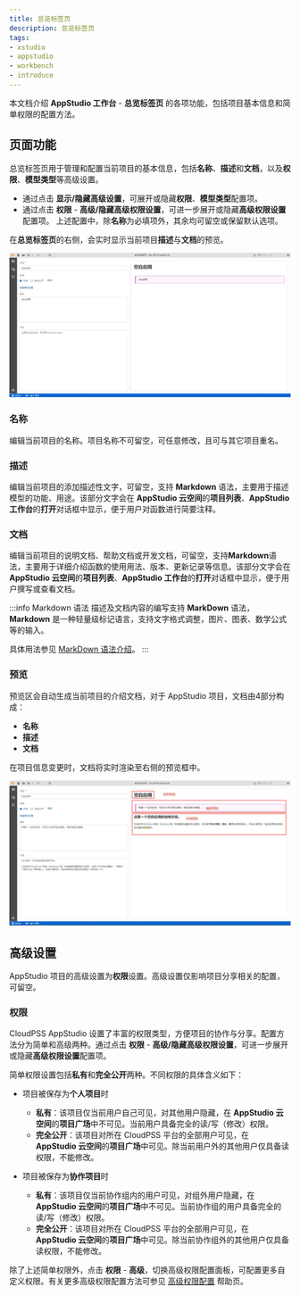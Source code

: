 ```yaml
---
title: 总览标签页
description: 总览标签页
tags:
- xstudio
- appstudio
- workbench
- introduce
---
```


本文档介绍 **AppStudio 工作台** - **总览标签页** 的各项功能，包括项目基本信息和简单权限的配置方法。

## 页面功能

总览标签页用于管理和配置当前项目的基本信息，包括**名称**、**描述**和**文档**，以及**权限**、**模型类型**等高级设置。
+ 通过点击 **显示/隐藏高级设置**，可展开或隐藏**权限**、**模型类型**配置项。
+ 通过点击 **权限** - **高级/隐藏高级权限设置**，可进一步展开或隐藏**高级权限设置**配置项。
上述配置中，除**名称**为必填项外，其余均可留空或保留默认选项。

在**总览标签页**的右侧，会实时显示当前项目**描述**与**文档**的预览。

![总览标签页](./1-1.png)

### 名称

编辑当前项目的名称。项目名称不可留空，可任意修改，且可与其它项目重名。

### 描述

编辑当前项目的添加描述性文字，可留空，支持 **Markdown** 语法，主要用于描述模型的功能、用途。该部分文字会在 **AppStudio 云空间**的**项目列表**、**AppStudio 工作台**的**打开**对话框中显示，便于用户对函数进行简要注释。

### 文档

编辑当前项目的说明文档、帮助文档或开发文档，可留空，支持**Markdown**语法，主要用于详细介绍函数的使用用法、版本、更新记录等信息。该部分文字会在 **AppStudio 云空间**的**项目列表**、**AppStudio 工作台**的**打开**对话框中显示，便于用户撰写或查看文档。

:::info Markdown 语法
描述及文档内容的编写支持 **MarkDown** 语法，**Markdown** 是一种轻量级标记语言，支持文字格式调整，图片、图表、数学公式等的输入。

具体用法参见 [MarkDown 语法介绍](../../../../../../../meta/10-edit-help/10-markdown-introduction/index.md)。
:::

### 预览

预览区会自动生成当前项目的介绍文档，对于 AppStudio 项目，文档由4部分构成：
+ **名称**
+ **描述**
+ **文档**

在项目信息变更时，文档将实时渲染至右侧的预览框中。

![应用项目预览](./1-2.png)

## 高级设置

AppStudio 项目的高级设置为**权限**设置。高级设置仅影响项目分享相关的配置，可留空。

### 权限

CloudPSS AppStudio 设置了丰富的权限类型，方便项目的协作与分享。配置方法分为简单和高级两种。通过点击 **权限** - **高级/隐藏高级权限设置**，可进一步展开或隐藏**高级权限设置**配置项。

简单权限设置包括**私有**和**完全公开**两种。不同权限的具体含义如下：

+ 项目被保存为**个人项目**时
    + **私有**：该项目仅当前用户自己可见，对其他用户隐藏，在 **AppStudio 云空间**的**项目广场**中不可见。当前用户具备完全的读/写（修改）权限。
    + **完全公开**：该项目对所在 CloudPSS 平台的全部用户可见，在 **AppStudio 云空间**的**项目广场**中可见。除当前用户外的其他用户仅具备读权限，不能修改。

+ 项目被保存为**协作项目**时
    + **私有**：该项目仅当前协作组内的用户可见，对组外用户隐藏，在 **AppStudio 云空间**的**项目广场**中不可见。当前协作组的用户具备完全的读/写（修改）权限。
    + **完全公开**：该项目对所在 CloudPSS 平台的全部用户可见，在 **AppStudio 云空间**的**项目广场**中可见。除当前协作组外的其他用户仅具备读权限，不能修改。

除了上述简单权限外，点击 **权限** - **高级**，切换高级权限配置面板，可配置更多自定义权限。有关更多高级权限配置方法可参见 [高级权限配置](../../../../../50-user-center/30-cloudpss-apps/70-permission/index.md) 帮助页。

<!-- ## 案例

import Tabs from '@theme/Tabs';
import TabItem from '@theme/TabItem';

<Tabs>
<TabItem value="js" label="应用项目信息配置">

![应用配置](./1.png)

</TabItem>
</Tabs> -->



